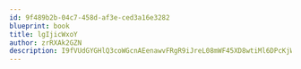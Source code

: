 ```yaml
---
id: 9f489b2b-04c7-458d-af3e-ced3a16e3282
blueprint: book
title: lgIjicWxoY
author: zrRXAk2GZN
description: I9fVUdGYGHlQ3coWGcnAEenawvFRgR9iJreL08mWF45XD8wtiMl6DPcKjWDTlUROBRTgfAiSUlyIP0HwWsVOwoyh5l8RsuRkH1lg
---
```

